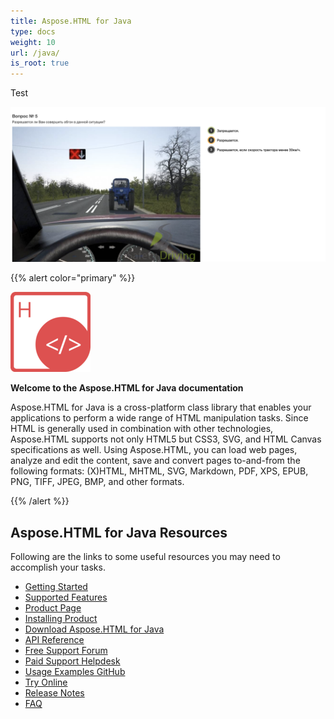 ```yaml
---
title: Aspose.HTML for Java
type: docs
weight: 10
url: /java/
is_root: true
---
```



Test

![](screen-shot-2020-10-08-at-18.57.02.png)

{{% alert color="primary" %}} 

![Aspose.HTML for Java Product Logo](home_1.png)

**Welcome to the Aspose.HTML for Java documentation**

Aspose.HTML for Java is a cross-platform class library that enables your applications to perform a wide range of HTML manipulation tasks. Since HTML is generally used in combination with other technologies, Aspose.HTML supports not only HTML5 but CSS3, SVG, and HTML Canvas specifications as well. Using Aspose.HTML, you can load web pages, analyze and edit the content, save and convert pages to-and-from the following formats: (X)HTML, MHTML, SVG, Markdown, PDF, XPS, EPUB, PNG, TIFF, JPEG, BMP, and other formats.

{{% /alert %}} 

## Aspose.HTML for Java Resources

Following are the links to some useful resources you may need to accomplish your tasks.

* [Getting Started](/html/java/getting-started/)
* [Supported Features](/html/java/features-list/)
* [Product Page](https://products.aspose.com/html/java)
* [Installing Product](/html/java/installation/)
* [Download Aspose.HTML for Java](https://repository.aspose.com/webapp/#/artifacts/browse/tree/General/repo/com/aspose/aspose-html)
* [API Reference](https://apireference.aspose.com/html/java)
* [Free Support Forum](https://forum.aspose.com/c/html)
* [Paid Support Helpdesk](https://helpdesk.aspose.com/)
* [Usage Examples GitHub](https://github.com/aspose-html/Aspose.HTML-for-Java)
* [Try Online](https://products.aspose.app/html/family)
* [Release Notes](/html/java/release-notes/)
* [FAQ](/html/java/faq-html/)